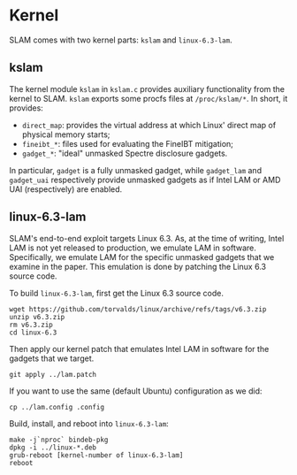 Kernel
======

SLAM comes with two kernel parts: `kslam` and `linux-6.3-lam`.

kslam
-----
The kernel module `kslam` in `kslam.c` provides auxiliary functionality from
the kernel to SLAM. `kslam` exports some procfs files at `/proc/kslam/*`. In
short, it provides:
- `direct_map`: provides the virtual address at which Linux' direct map of
                physical memory starts;
- `fineibt_*`: files used for evaluating the FineIBT mitigation;
- `gadget_*`: "ideal" unmasked Spectre disclosure gadgets.

In particular, `gadget` is a fully unmasked gadget, while `gadget_lam` and
`gadget_uai` respectively provide unmasked gadgets as if Intel LAM or AMD UAI
(respectively) are enabled.

linux-6.3-lam
-------------
SLAM's end-to-end exploit targets Linux 6.3. As, at the time of writing, Intel
LAM is not yet released to production, we emulate LAM in software.
Specifically, we emulate LAM for the specific unmasked gadgets that we examine
in the paper. This emulation is done by patching the Linux 6.3 source code.

To build `linux-6.3-lam`, first get the Linux 6.3 source code.
```
wget https://github.com/torvalds/linux/archive/refs/tags/v6.3.zip
unzip v6.3.zip
rm v6.3.zip
cd linux-6.3
```

Then apply our kernel patch that emulates Intel LAM in software for the gadgets
that we target.
```
git apply ../lam.patch
```

If you want to use the same (default Ubuntu) configuration as we did:
```
cp ../lam.config .config
```

Build, install, and reboot into `linux-6.3-lam`:
```
make -j`nproc` bindeb-pkg
dpkg -i ../linux-*.deb
grub-reboot [kernel-number of linux-6.3-lam]
reboot
```
